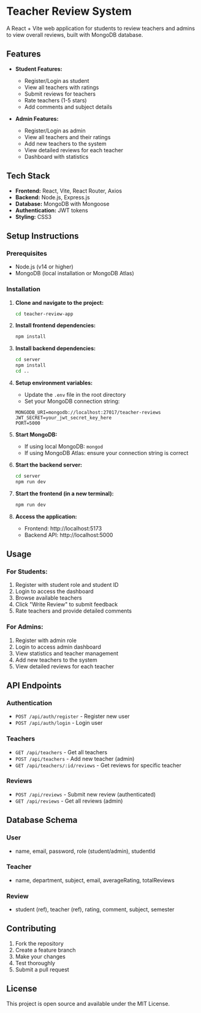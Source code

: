 # Teacher Review System

A React + Vite web application for students to review teachers and admins to view overall reviews, built with MongoDB database.

## Features

- **Student Features:**
  - Register/Login as student
  - View all teachers with ratings
  - Submit reviews for teachers
  - Rate teachers (1-5 stars)
  - Add comments and subject details

- **Admin Features:**
  - Register/Login as admin
  - View all teachers and their ratings
  - Add new teachers to the system
  - View detailed reviews for each teacher
  - Dashboard with statistics

## Tech Stack

- **Frontend:** React, Vite, React Router, Axios
- **Backend:** Node.js, Express.js
- **Database:** MongoDB with Mongoose
- **Authentication:** JWT tokens
- **Styling:** CSS3

## Setup Instructions

### Prerequisites
- Node.js (v14 or higher)
- MongoDB (local installation or MongoDB Atlas)

### Installation

1. **Clone and navigate to the project:**
   ```bash
   cd teacher-review-app
   ```

2. **Install frontend dependencies:**
   ```bash
   npm install
   ```

3. **Install backend dependencies:**
   ```bash
   cd server
   npm install
   cd ..
   ```

4. **Setup environment variables:**
   - Update the `.env` file in the root directory
   - Set your MongoDB connection string:
   ```
   MONGODB_URI=mongodb://localhost:27017/teacher-reviews
   JWT_SECRET=your_jwt_secret_key_here
   PORT=5000
   ```

5. **Start MongoDB:**
   - If using local MongoDB: `mongod`
   - If using MongoDB Atlas: ensure your connection string is correct

6. **Start the backend server:**
   ```bash
   cd server
   npm run dev
   ```

7. **Start the frontend (in a new terminal):**
   ```bash
   npm run dev
   ```

8. **Access the application:**
   - Frontend: http://localhost:5173
   - Backend API: http://localhost:5000

## Usage

### For Students:
1. Register with student role and student ID
2. Login to access the dashboard
3. Browse available teachers
4. Click "Write Review" to submit feedback
5. Rate teachers and provide detailed comments

### For Admins:
1. Register with admin role
2. Login to access admin dashboard
3. View statistics and teacher management
4. Add new teachers to the system
5. View detailed reviews for each teacher

## API Endpoints

### Authentication
- `POST /api/auth/register` - Register new user
- `POST /api/auth/login` - Login user

### Teachers
- `GET /api/teachers` - Get all teachers
- `POST /api/teachers` - Add new teacher (admin)
- `GET /api/teachers/:id/reviews` - Get reviews for specific teacher

### Reviews
- `POST /api/reviews` - Submit new review (authenticated)
- `GET /api/reviews` - Get all reviews (admin)

## Database Schema

### User
- name, email, password, role (student/admin), studentId

### Teacher
- name, department, subject, email, averageRating, totalReviews

### Review
- student (ref), teacher (ref), rating, comment, subject, semester

## Contributing

1. Fork the repository
2. Create a feature branch
3. Make your changes
4. Test thoroughly
5. Submit a pull request

## License

This project is open source and available under the MIT License.